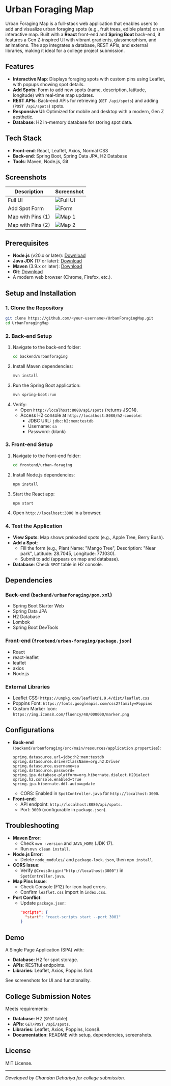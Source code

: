 # Urban Foraging Map

Urban Foraging Map is a full-stack web application that enables users to add and visualize urban foraging spots (e.g., fruit trees, edible plants) on an interactive map. Built with a **React** front-end and **Spring Boot** back-end, it features a Gen Z-inspired UI with vibrant gradients, glassmorphism, and animations. The app integrates a database, REST APIs, and external libraries, making it ideal for a college project submission.

## Features
- **Interactive Map**: Displays foraging spots with custom pins using Leaflet, with popups showing spot details.
- **Add Spots**: Form to add new spots (name, description, latitude, longitude) with real-time map updates.
- **REST APIs**: Back-end APIs for retrieving (`GET /api/spots`) and adding (`POST /api/spots`) spots.
- **Responsive UI**: Optimized for mobile and desktop with a modern, Gen Z aesthetic.
- **Database**: H2 in-memory database for storing spot data.

## Tech Stack
- **Front-end**: React, Leaflet, Axios, Normal CSS
- **Back-end**: Spring Boot, Spring Data JPA, H2 Database
- **Tools**: Maven, Node.js, Git

## Screenshots
| Description | Screenshot |
|-------------|------------|
| Full UI | ![Full UI](screenshots/uii.png) |
| Add Spot Form | ![Form](screenshots/formmm.png) |
| Map with Pins (1) | ![Map 1](screenshots/mappp.png) |
| Map with Pins (2) | ![Map 2](screenshots/mapp2.png) |

## Prerequisites
- **Node.js** (v20.x or later): [Download](https://nodejs.org/)
- **Java JDK** (17 or later): [Download](https://www.oracle.com/java/technologies/javase-jdk17-downloads.html)
- **Maven** (3.9.x or later): [Download](https://maven.apache.org/download.cgi)
- **Git**: [Download](https://git-scm.com/)
- A modern web browser (Chrome, Firefox, etc.).

## Setup and Installation
### 1. Clone the Repository
```bash
git clone https://github.com/<your-username>/UrbanForagingMap.git
cd UrbanForagingMap
```

### 2. Back-end Setup
1. Navigate to the back-end folder:
   ```bash
   cd backend/urbanforaging
   ```
2. Install Maven dependencies:
   ```bash
   mvn install
   ```
3. Run the Spring Boot application:
   ```bash
   mvn spring-boot:run
   ```
4. Verify:
   - Open `http://localhost:8080/api/spots` (returns JSON).
   - Access H2 console at `http://localhost:8080/h2-console`:
     - JDBC URL: `jdbc:h2:mem:testdb`
     - Username: `sa`
     - Password: (blank)

### 3. Front-end Setup
1. Navigate to the front-end folder:
   ```bash
   cd frontend/urban-foraging
   ```
2. Install Node.js dependencies:
   ```bash
   npm install
   ```
3. Start the React app:
   ```bash
   npm start
   ```
4. Open `http://localhost:3000` in a browser.

### 4. Test the Application
- **View Spots**: Map shows preloaded spots (e.g., Apple Tree, Berry Bush).
- **Add a Spot**:
  - Fill the form (e.g., Plant Name: "Mango Tree", Description: "Near park", Latitude: 28.7045, Longitude: 77.1030).
  - Submit to add (appears on map and database).
- **Database**: Check `SPOT` table in H2 console.

## Dependencies
### Back-end (`backend/urbanforaging/pom.xml`)
- Spring Boot Starter Web
- Spring Data JPA
- H2 Database
- Lombok
- Spring Boot DevTools

### Front-end (`frontend/urban-foraging/package.json`)
- React
- react-leaflet
- leaflet
- axios
- Node.js

### External Libraries
- Leaflet CSS: `https://unpkg.com/leaflet@1.9.4/dist/leaflet.css`
- Poppins Font: `https://fonts.googleapis.com/css2?family=Poppins`
- Custom Marker Icon: `https://img.icons8.com/fluency/48/000000/marker.png`

## Configurations
- **Back-end** (`backend/urbanforaging/src/main/resources/application.properties`):
  ```properties
  spring.datasource.url=jdbc:h2:mem:testdb
  spring.datasource.driverClassName=org.h2.Driver
  spring.datasource.username=sa
  spring.datasource.password=
  spring.jpa.database-platform=org.hibernate.dialect.H2Dialect
  spring.h2.console.enabled=true
  spring.jpa.hibernate.ddl-auto=update
  ```
  - CORS: Enabled in `SpotController.java` for `http://localhost:3000`.
- **Front-end**:
  - API endpoint: `http://localhost:8080/api/spots`.
  - Port: `3000` (configurable in `package.json`).

## Troubleshooting
- **Maven Error**:
  - Check `mvn -version` and `JAVA_HOME` (JDK 17).
  - Run `mvn clean install`.
- **Node.js Error**:
  - Delete `node_modules/` and `package-lock.json`, then `npm install`.
- **CORS Issue**:
  - Verify `@CrossOrigin("http://localhost:3000")` in `SpotController.java`.
- **Map Pins Issue**:
  - Check Console (F12) for icon load errors.
  - Confirm `leaflet.css` import in `index.css`.
- **Port Conflict**:
  - Update `package.json`:
    ```json
    "scripts": {
      "start": "react-scripts start --port 3001"
    }
    ```

## Demo
A Single Page Application (SPA) with:
- **Database**: H2 for spot storage.
- **APIs**: RESTful endpoints.
- **Libraries**: Leaflet, Axios, Poppins font.

See screenshots for UI and functionality.

## College Submission Notes
Meets requirements:
- **Database**: H2 (`SPOT` table).
- **APIs**: `GET/POST /api/spots`.
- **Libraries**: Leaflet, Axios, Poppins, Icons8.
- **Documentation**: README with setup, dependencies, screenshots.

## License
MIT License.

---
*Developed by Chandan Dehariya for college submission.*